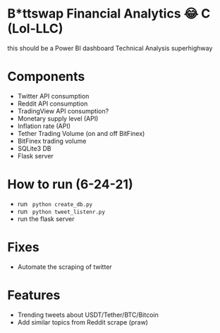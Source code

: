 # B*ttswap Financial Analytics 😂 C (Lol-LLC)
this should be a Power BI dashboard
Technical Analysis superhighway 

# Components
- Twitter API consumption
- Reddit API consumption
- TradingView API consumption?
- Monetary supply level (API)
- Inflation rate (API)
- Tether Trading Volume (on and off BitFinex)
- BitFinex trading volume
- SQLite3 DB
- Flask server

# How to run (6-24-21)
- run <code> python create_db.py </code>
- run <code> python tweet_listenr.py </code>
- run the flask server

# Fixes
- Automate the scraping of twitter

# Features
- Trending tweets about USDT/Tether/BTC/Bitcoin
- Add similar topics from Reddit scrape (praw)
